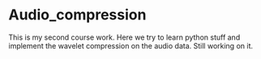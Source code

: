 # Audio_compression
This is my second course work. Here we try to learn python stuff and implement the wavelet compression on the audio data.
Still working on it.
